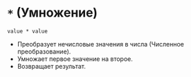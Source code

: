 # `*` (Умножение)

`value * value`

- Преобразует нечисловые значения в числа (Численное преобразование).
- Умножает первое значение на второе.
- Возвращает результат.
